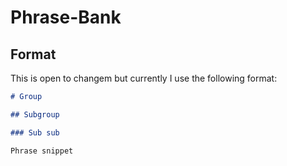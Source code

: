 # Phrase-Bank

## Format

This is open to changem but currently I use the following format:

```md
# Group

## Subgroup

### Sub sub

Phrase snippet
```
